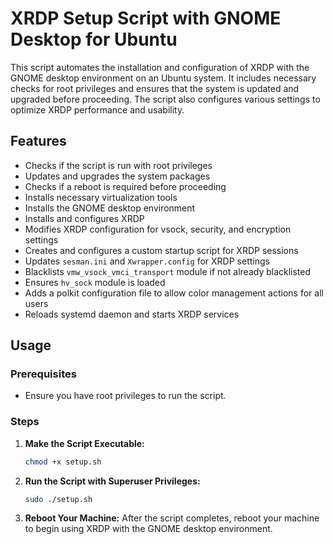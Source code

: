 # XRDP Setup Script with GNOME Desktop for Ubuntu

This script automates the installation and configuration of XRDP with the GNOME desktop environment on an Ubuntu system. It includes necessary checks for root privileges and ensures that the system is updated and upgraded before proceeding. The script also configures various settings to optimize XRDP performance and usability.

## Features

- Checks if the script is run with root privileges
- Updates and upgrades the system packages
- Checks if a reboot is required before proceeding
- Installs necessary virtualization tools
- Installs the GNOME desktop environment
- Installs and configures XRDP
- Modifies XRDP configuration for vsock, security, and encryption settings
- Creates and configures a custom startup script for XRDP sessions
- Updates `sesman.ini` and `Xwrapper.config` for XRDP settings
- Blacklists `vmw_vsock_vmci_transport` module if not already blacklisted
- Ensures `hv_sock` module is loaded
- Adds a polkit configuration file to allow color management actions for all users
- Reloads systemd daemon and starts XRDP services

## Usage

### Prerequisites

- Ensure you have root privileges to run the script.

### Steps

1. **Make the Script Executable:**
    ```sh
    chmod +x setup.sh
    ```

3. **Run the Script with Superuser Privileges:**
    ```sh
    sudo ./setup.sh
    ```

4. **Reboot Your Machine:**
    After the script completes, reboot your machine to begin using XRDP with the GNOME desktop environment.
